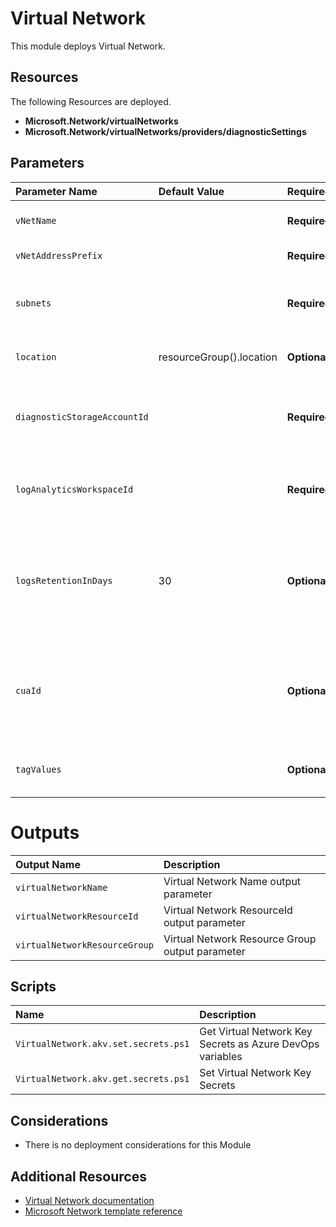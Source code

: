 # Virtual Network

This module deploys Virtual Network.

## Resources

The following Resources are deployed.

+ **Microsoft.Network/virtualNetworks**
+ **Microsoft.Network/virtualNetworks/providers/diagnosticSettings**

## Parameters

| Parameter Name | Default Value | Required | Description |
| :-             | :-            | :-       |:-           |
| `vNetName` || **Required** | Virtual Network Name
| `vNetAddressPrefix` || **Required** | Address prefix
| `subnets` || **Required** | An Array of subnets to deploy to the Virual Network
| `location` | resourceGroup().location | **Optional** |Location for all resources
| `diagnosticStorageAccountId` || **Required** | Resource identifier of the Diagnostic Storage Account
| `logAnalyticsWorkspaceId` || **Required** | Resource identifier of Log Analytics Workspace
| `logsRetentionInDays` | 30 |**Optional** | Specifies the number of days that logs will be kept for, a value of 0 will retain data indefinitely
| `cuaId` || **Optional** | Customer Usage Attribution Id (GUID). This GUID must be previously registered
| `tagValues` || **Optional** | Optional. Azure Resource Tags object

# Outputs

| Output Name | Description |
| :-          | :-          |
| `virtualNetworkName` | Virtual Network Name output parameter
| `virtualNetworkResourceId` | Virtual Network ResourceId output parameter
| `virtualNetworkResourceGroup` | Virtual Network Resource Group output parameter

## Scripts

| Name | Description |
| :-   | :-          |
| `VirtualNetwork.akv.set.secrets.ps1` | Get Virtual Network Key Secrets as Azure DevOps variables
| `VirtualNetwork.akv.get.secrets.ps1` | Set Virtual Network Key Secrets

## Considerations

+ There is no deployment considerations for this Module

## Additional Resources

+ [Virtual Network documentation](https://docs.microsoft.com/en-us/azure/virtual-network/)
+ [Microsoft Network template reference](https://docs.microsoft.com/en-us/azure/templates/microsoft.network/allversions)
